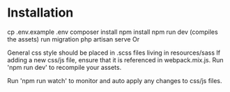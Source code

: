 # Installation

cp .env.example .env
composer install
npm install
npm run dev (compiles the assets)
run migration
php artisan serve
Or


General css style should be placed in .scss files living in resources/sass
If adding a new css/js file, ensure that it is referenced in webpack.mix.js. Run 'npm run dev' to recompile your assets.

Run 'npm run watch' to monitor and auto apply any changes to css/js files.
